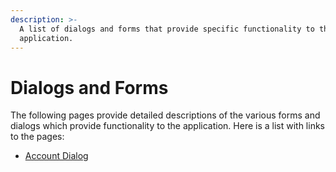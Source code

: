 ```yaml
---
description: >-
  A list of dialogs and forms that provide specific functionality to the
  application.
---
```


# Dialogs and Forms

The following pages provide detailed descriptions of the various forms and dialogs which provide functionality to the application.  Here is a list with links to the pages:

* [Account Dialog](account-dialog.md)

